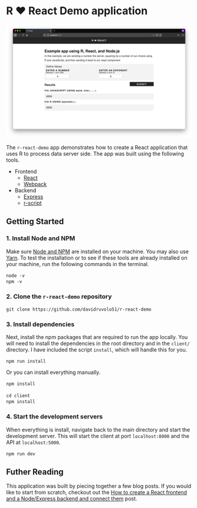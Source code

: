 # R ❤️ React Demo application

![r react demo application](r-react-demo-screenshot.png)

The `r-react-demo` app demonstrates how to create a React application that uses R to process data server side. The app was built using the following tools.

- Frontend
  - [React](https://reactjs.org)
  - [Webpack](https://webpack.js.org)
- Backend
  - [Express](https://expressjs.com)
  - [r-script](https://github.com/fridgerator/r-script)

## Getting Started

### 1. Install Node and NPM

Make sure [Node and NPM](https://nodejs.org/en/) are installed on your machine. You may also use [Yarn](https://yarnpkg.com/en/). To test the installation or to see if these tools are already installed on your machine, run the following commands in the terminal.

```shell
node -v
npm -v
```

### 2. Clone the `r-react-demo` repository

```shell
git clone https://github.com/davidruvolo51/r-react-demo
```

### 3. Install dependencies

Next, install the npm packages that are required to run the app locally. You will need to install the dependencies in the root directory and in the `client/` directory. I have included the script `install`, which will handle this for you.

```shell
npm run install
```

Or you can install everything manually.

```shell
npm install

cd client
npm install
```

### 4. Start the development servers

When everything is install, navigate back to the main directory and start the development server. This will start the client at port `localhost:8000` and the API at `localhost:5000`.

```shell
npm run dev
```

## Futher Reading

This application was built by piecing together a few blog posts. If you would like to start from scratch, checkout out the [How to create a React frontend and a Node/Express backend and connect them](https://www.freecodecamp.org/news/create-a-react-frontend-a-node-express-backend-and-connect-them-together-c5798926047c/) post.
